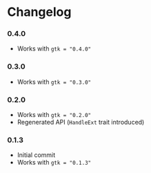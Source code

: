 # Changelog

### 0.4.0

- Works with `gtk = "0.4.0"`

### 0.3.0

- Works with `gtk = "0.3.0"`

### 0.2.0

- Works with `gtk = "0.2.0"`
- Regenerated API (`HandleExt` trait introduced)

### 0.1.3

- Initial commit
- Works with `gtk = "0.1.3"`
